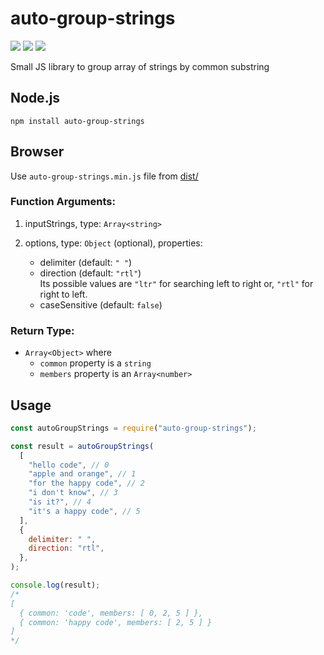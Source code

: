 # auto-group-strings

[![](https://github.com/arafathusayn/auto-group-strings-js/workflows/test/badge.svg)](https://github.com/arafathusayn/auto-group-strings-js/actions?query=workflow%3Atest) [![](https://img.shields.io/codecov/c/github/arafathusayn/auto-group-strings-js/master)](https://codecov.io/github/arafathusayn/auto-group-strings-js?branch=master) [![](https://snyk.io/test/github/arafathusayn/auto-group-strings-js/badge.svg)](https://snyk.io/test/github/arafathusayn/auto-group-strings-js) 

Small JS library to group array of strings by common substring

## Node.js

`npm install auto-group-strings`

## Browser

Use `auto-group-strings.min.js` file from [dist/](dist/)

### Function Arguments:

1. inputStrings, type: `Array<string>`

2. options, type: `Object` (optional), properties:
    - delimiter (default: `" "`)
    - direction (default: `"rtl"`)
      <br>
      Its possible values are `"ltr"` for searching left to right or, `"rtl"` for right to left.
    - caseSensitive (default: `false`)

### Return Type:

- `Array<Object>` where
    - `common` property is a `string`
    - `members` property is an `Array<number>`

## Usage

```js
const autoGroupStrings = require("auto-group-strings");

const result = autoGroupStrings(
  [
    "hello code", // 0
    "apple and orange", // 1
    "for the happy code", // 2
    "i don't know", // 3
    "is it?", // 4
    "it's a happy code", // 5
  ],
  {
    delimiter: " ",
    direction: "rtl",
  },
);

console.log(result);
/*
[
  { common: 'code', members: [ 0, 2, 5 ] },
  { common: 'happy code', members: [ 2, 5 ] }
]
*/
```
